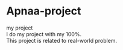 # Apnaa-project
my project<br>
I do my project with my 100%.
<br>
This project is related to real-world problem.
